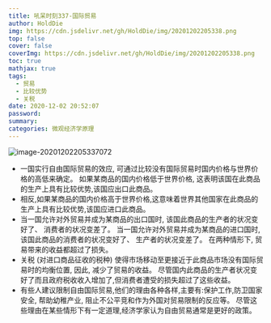 ```yaml
---
title: 吼呆时刻337-国际贸易
author: HoldDie
img: https://cdn.jsdelivr.net/gh/HoldDie/img/20201202205338.png
top: false
cover: false
coverImg: https://cdn.jsdelivr.net/gh/HoldDie/img/20201202205338.png
toc: true
mathjax: true
tags:
  - 贸易
  - 比较优势
  - 关税
date: 2020-12-02 20:52:07
password:
summary:
categories: 微观经济学原理
---
```




![image-20201202205337072](https://cdn.jsdelivr.net/gh/HoldDie/img/20201202205338.png)



- 一国实行自由国际贸易的效应, 可通过比较没有国际贸易时国内价格与世界价格的高低来确定。 如果某商品的国内价格低于世界价格, 这表明该国在此商品的生产上具有比较优势,该国应出口此商品。
- 相反,如果某商品的国内价格高于世界价格,这意味着世界其他国家在此商品的生产上具有比较优势,该国应进口此商品。
- 当一国允许对外贸易并成为某商品的出口国时, 该国此商品的生产者的状况变好了、 消费者的状况变差了。 当一国允许对外贸易并成为某商品的进口国时, 该国此商品的消费者的状况变好了、 生产者的状况变差了。 在两种情形下, 贸易带来的收益都超过了损失。
- 关税 (对进口商品征收的税种) 使得市场移动至更接近于此商品市场没有国际贸易时的均衡位置, 因此, 减少了贸易的收益。 尽管国内此商品的生产者状况变好了而且政府税收收入增加了,但消费者遭受的损失超过了这些收益。
- 有些人建议限制自由国际贸易,他们的理由各种各样,主要有:保护工作,防卫国家安全, 帮助幼稚产业, 阻止不公平竞和作为外国对贸易限制的反应等。 尽管这些理由在某些情形下有一定道理,经济学家认为自由贸易通常是更好的政策。